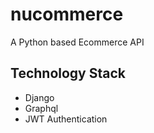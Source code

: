 # nucommerce
A Python based Ecommerce API

## Technology Stack
- Django
- Graphql
- JWT Authentication

